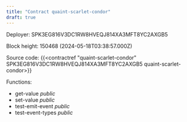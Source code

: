 ```yaml
---
title: "Contract quaint-scarlet-condor"
draft: true
---
```

Deployer: SPK3EG816V3DC1RW8HVEQJ814XA3MFT8YC2AXGB5


 



Block height: 150468 (2024-05-18T03:38:57.000Z)

Source code: {{<contractref "quaint-scarlet-condor" SPK3EG816V3DC1RW8HVEQJ814XA3MFT8YC2AXGB5 quaint-scarlet-condor>}}

Functions:

* get-value _public_
* set-value _public_
* test-emit-event _public_
* test-event-types _public_
